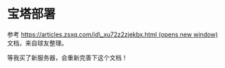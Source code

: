 # 宝塔部署

参考 [https://articles.zsxq.com/id\_xu72z2zjekbx.html (opens new window)](https://articles.zsxq.com/id_xu72z2zjekbx.html) 文档，来自球友整理。

等我买了新服务器，会重新完善下这个文档！